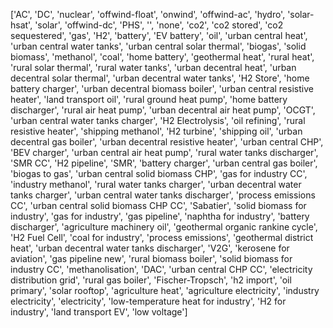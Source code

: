 ['AC',
 'DC',
 'nuclear',
 'offwind-float',
 'onwind',
 'offwind-ac',
 'hydro',
 'solar-hsat',
 'solar',
 'offwind-dc',
 'PHS',
 '',
 'none',
 'co2',
 'co2 stored',
 'co2 sequestered',
 'gas',
 'H2',
 'battery',
 'EV battery',
 'oil',
 'urban central heat',
 'urban central water tanks',
 'urban central solar thermal',
 'biogas',
 'solid biomass',
 'methanol',
 'coal',
 'home battery',
 'geothermal heat',
 'rural heat',
 'rural solar thermal',
 'rural water tanks',
 'urban decentral heat',
 'urban decentral solar thermal',
 'urban decentral water tanks',
 'H2 Store',
 'home battery charger',
 'urban decentral biomass boiler',
 'urban central resistive heater',
 'land transport oil',
 'rural ground heat pump',
 'home battery discharger',
 'rural air heat pump',
 'urban decentral air heat pump',
 'OCGT',
 'urban central water tanks charger',
 'H2 Electrolysis',
 'oil refining',
 'rural resistive heater',
 'shipping methanol',
 'H2 turbine',
 'shipping oil',
 'urban decentral gas boiler',
 'urban decentral resistive heater',
 'urban central CHP',
 'BEV charger',
 'urban central air heat pump',
 'rural water tanks discharger',
 'SMR CC',
 'H2 pipeline',
 'SMR',
 'battery charger',
 'urban central gas boiler',
 'biogas to gas',
 'urban central solid biomass CHP',
 'gas for industry CC',
 'industry methanol',
 'rural water tanks charger',
 'urban decentral water tanks charger',
 'urban central water tanks discharger',
 'process emissions CC',
 'urban central solid biomass CHP CC',
 'Sabatier',
 'solid biomass for industry',
 'gas for industry',
 'gas pipeline',
 'naphtha for industry',
 'battery discharger',
 'agriculture machinery oil',
 'geothermal organic rankine cycle',
 'H2 Fuel Cell',
 'coal for industry',
 'process emissions',
 'geothermal district heat',
 'urban decentral water tanks discharger',
 'V2G',
 'kerosene for aviation',
 'gas pipeline new',
 'rural biomass boiler',
 'solid biomass for industry CC',
 'methanolisation',
 'DAC',
 'urban central CHP CC',
 'electricity distribution grid',
 'rural gas boiler',
 'Fischer-Tropsch',
 'h2 import',
 'oil primary',
 'solar rooftop',
 'agriculture heat',
 'agriculture electricity',
 'industry electricity',
 'electricity',
 'low-temperature heat for industry',
 'H2 for industry',
 'land transport EV',
 'low voltage']